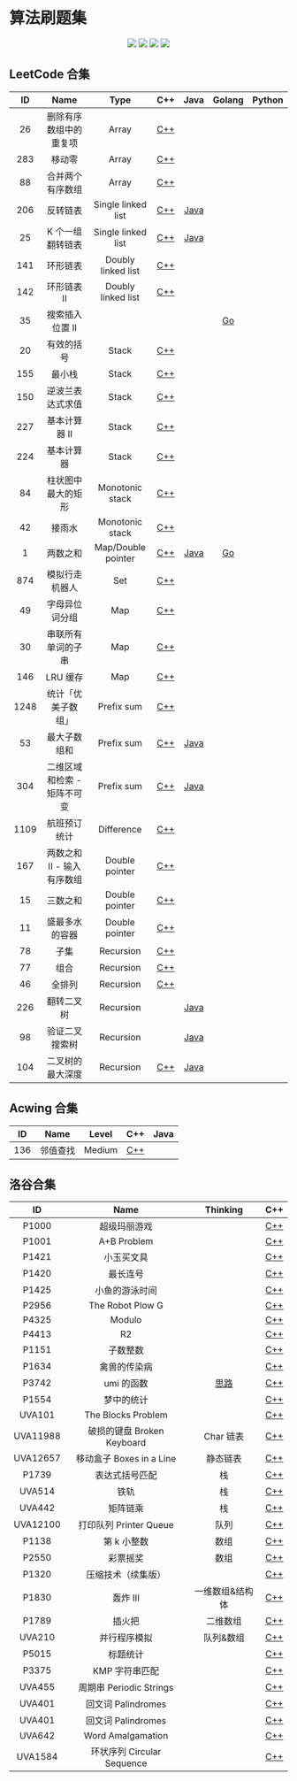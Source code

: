# 算法刷题集

<p align="center">
<img src="https://img.shields.io/badge/language-C++-green?style=for-the-badge">
<img src="https://img.shields.io/badge/language-golang-6BACF9?style=for-the-badge">
<img src="https://img.shields.io/badge/language-java-yellow?style=for-the-badge">
<img src="https://img.shields.io/badge/language-python-blue?style=for-the-badge">
</p>

## LeetCode 合集

|  ID  |            Name             |        Type        |            C++             |               Java               |        Golang         | Python |
| :--: | :-------------------------: | :----------------: | :------------------------: | :------------------------------: | :-------------------: | ------ |
|  26  |   删除有序数组中的重复项    |       Array        |  [C++](L-26-cpp/main.cpp)  |                                  |                       |        |
| 283  |           移动零            |       Array        | [C++](L-283-cpp/main.cpp)  |                                  |                       |        |
|  88  |      合并两个有序数组       |       Array        |  [C++](L-88-cpp/main.cpp)  |                                  |                       |        |
| 206  |          反转链表           | Single linked list | [C++](L-206-cpp/main.cpp)  | [Java](L-206-java/src/Main.java) |                       |        |
|  25  |      K 个一组翻转链表       | Single linked list |  [C++](L-25-cpp/main.cpp)  | [Java](L-25-java/src/Main.java)  |                       |        |
| 141  |          环形链表           | Doubly linked list | [C++](L-141-cpp/main.cpp)  |                                  |                       |        |
| 142  |         环形链表 II         | Doubly linked list | [C++](L-142-cpp/main.cpp)  |                                  |                       |        |
|  35  |       搜索插入位置 II       |                    |                            |                                  | [Go](L-35-go/main.go) |        |
|  20  |         有效的括号          |       Stack        |  [C++](L-20-cpp/main.cpp)  |                                  |                       |        |
| 155  |           最小栈            |       Stack        | [C++](L-155-cpp/main.cpp)  |                                  |                       |        |
| 150  |      逆波兰表达式求值       |       Stack        | [C++](L-150-cpp/main.cpp)  |                                  |                       |        |
| 227  |        基本计算器 II        |       Stack        | [C++](L-227-cpp/main.cpp)  |                                  |                       |        |
| 224  |         基本计算器          |       Stack        | [C++](L-224-cpp/main.cpp)  |                                  |                       |        |
|  84  |     柱状图中最大的矩形      |  Monotonic stack   |  [C++](L-84-cpp/main.cpp)  |                                  |                       |        |
|  42  |           接雨水            |  Monotonic stack   |  [C++](L-42-cpp/main.cpp)  |                                  |                       |        |
|  1   |          两数之和           | Map/Double pointer |  [C++](L-1-cpp/main.cpp)   |  [Java](L-1-java/src/Main.java)  | [Go](L-1-go/main.go)  |        |
| 874  |       模拟行走机器人        |        Set         | [C++](L-874-cpp/main.cpp)  |                                  |                       |        |
|  49  |       字母异位词分组        |        Map         |  [C++](L-49-cpp/main.cpp)  |                                  |                       |        |
|  30  |     串联所有单词的子串      |        Map         |  [C++](L-30-cpp/main.cpp)  |                                  |                       |        |
| 146  |          LRU 缓存           |        Map         | [C++](L-146-cpp/main.cpp)  |                                  |                       |        |
| 1248 |     统计「优美子数组」      |     Prefix sum     | [C++](L-1248-cpp/main.cpp) |                                  |                       |        |
|  53  |        最大子数组和         |     Prefix sum     |  [C++](L-53-cpp/main.cpp)  | [Java](L-53-java/src/Main.java)  |                       |        |
| 304  | 二维区域和检索 - 矩阵不可变 |     Prefix sum     | [C++](L-304-cpp/main.cpp)  | [Java](L-304-java/src/Main.java) |                       |        |
| 1109 |        航班预订统计         |     Difference     | [C++](L-1109-cpp/main.cpp) |                                  |                       |        |
| 167  | 两数之和 II - 输入有序数组  |   Double pointer   | [C++](L-167-cpp/main.cpp)  |                                  |                       |        |
|  15  |          三数之和           |   Double pointer   |  [C++](L-15-cpp/main.cpp)  |                                  |                       |        |
|  11  |       盛最多水的容器        |   Double pointer   |  [C++](L-11-cpp/main.cpp)  |                                  |                       |        |
|  78  |            子集             |     Recursion      |  [C++](L-78-cpp/main.cpp)  |                                  |                       |        |
|  77  |            组合             |     Recursion      |  [C++](L-77-cpp/main.cpp)  |                                  |                       |        |
|  46  |           全排列            |     Recursion      |  [C++](L-46-cpp/main.cpp)  |                                  |                       |        |
| 226  |         翻转二叉树          |     Recursion      |                            | [Java](L-226-java/src/Main.java) |                       |        |
|  98  |       验证二叉搜索树        |     Recursion      |                            | [Java](L-98-java/src/Main.java)  |                       |        |
| 104  |      二叉树的最大深度       |     Recursion      | [C++](L-104-cpp/main.cpp)  | [Java](L-104-java/src/Main.java) |                       |        |

## Acwing 合集

| ID  |   Name   | Level  |           C++            | Java |
| :-: | :------: | :----: | :----------------------: | :--: |
| 136 | 邻值查找 | Medium | [C++](L-25-cpp/main.cpp) |      |

## 洛谷合集

|    ID    |            Name            |         Thinking          |             C++              |
| :------: | :------------------------: | :-----------------------: | :--------------------------: |
|  P1000   |        超级玛丽游戏        |                           |  [C++](P1000-cpp/main.cpp)   |
|  P1001   |        A+B Problem         |                           |  [C++](P1001-cpp/main.cpp)   |
|  P1421   |         小玉买文具         |                           |  [C++](P1421-cpp/main.cpp)   |
|  P1420   |          最长连号          |                           |  [C++](P1420-cpp/main.cpp)   |
|  P1425   |       小鱼的游泳时间       |                           |  [C++](P1425-cpp/main.cpp)   |
|  P2956   |      The Robot Plow G      |                           |  [C++](P2956-cpp/main.cpp)   |
|  P4325   |           Modulo           |                           |  [C++](P4325-cpp/main.cpp)   |
|  P4413   |             R2             |                           |  [C++](P4413-cpp/main.cpp)   |
|  P1151   |          子数整数          |                           |  [C++](P1151-cpp/main.cpp)   |
|  P1634   |        禽兽的传染病        |                           |  [C++](P1634-cpp/main.cpp)   |
|  P3742   |         umi 的函数         | [思路](P3742-cpp/IDEA.md) |  [C++](P3742-cpp/main.cpp)   |
|  P1554   |         梦中的统计         |                           |  [C++](P1554-cpp/main.cpp)   |
|  UVA101  |     The Blocks Problem     |                           |  [C++](UVA101-cpp/main.cpp)  |
| UVA11988 | 破损的键盘 Broken Keyboard |         Char 链表         | [C++](UVA11988-cpp/main.cpp) |
| UVA12657 |  移动盒子 Boxes in a Line  |         静态链表          | [C++](UVA12657-cpp/main.cpp) |
|  P1739   |       表达式括号匹配       |            栈             |  [C++](P1739-cpp/main.cpp)   |
|  UVA514  |            铁轨            |            栈             |  [C++](UVA514-cpp/main.cpp)  |
|  UVA442  |          矩阵链乘          |            栈             |  [C++](UVA442-cpp/main.cpp)  |
| UVA12100 |   打印队列 Printer Queue   |           队列            | [C++](UVA12100-cpp/main.cpp) |
|  P1138   |        第 k 小整数         |           数组            |  [C++](P1138-cpp/main.cpp)   |
|  P2550   |          彩票摇奖          |           数组            |  [C++](P1138-cpp/main.cpp)   |
|  P1320   |     压缩技术（续集版）     |                           |  [C++](P1320-cpp/main.cpp)   |
|  P1830   |          轰炸 III          |      一维数组&结构体      |  [C++](P1830-cpp/main.cpp)   |
|  P1789   |           插火把           |         二维数组          |  [C++](P1789-cpp/main.cpp)   |
|  UVA210  |        并行程序模拟        |         队列&数组         |  [C++](UVA210-cpp/main.cpp)  |
|  P5015   |          标题统计          |                           |  [C++](P5015-cpp/main.cpp)   |
|  P3375   |       KMP 字符串匹配       |                           |  [C++](P3375-cpp/main.cpp)   |
|  UVA455  |  周期串 Periodic Strings   |                           |  [C++](UVA455-cpp/main.cpp)  |
|  UVA401  |     回文词 Palindromes     |                           |  [C++](UVA401-cpp/main.cpp)  |
|  UVA401  |     回文词 Palindromes     |                           |  [C++](UVA401-cpp/main.cpp)  |
|  UVA642  |     Word Amalgamation      |                           |  [C++](UVA642-cpp/main.cpp)  |
| UVA1584  | 环状序列 Circular Sequence |                           | [C++](UVA1584-cpp/main.cpp)  |
